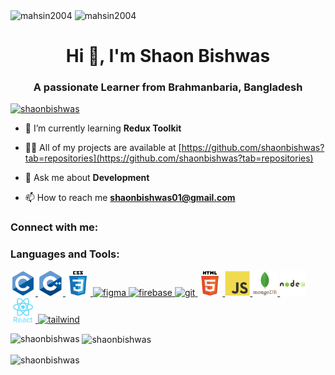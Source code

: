 
<img src="[https://i.postimg.cc/bNMXJSgR/md-mahsin-mia.jpg](https://scontent.fdac24-4.fna.fbcdn.net/v/t39.30808-6/409173564_365563669326110_1063897138228162140_n.png?_nc_cat=109&ccb=1-7&_nc_sid=783fdb&_nc_eui2=AeHxUJIcgyTXZ1-6naWYCoEbL_J29cSCDNAv8nb1xIIM0He8SY0pv_JUDZhF8UsSCPwKUx9r2Svew4IU0Goqjjpi&_nc_ohc=Xfu-HXxftBYAX_f0qxH&_nc_ht=scontent.fdac24-4.fna&oh=00_AfBggiyNn5E7cX3khqjqTGoUEWO83m8YyvG8-bKBUZLLsw&oe=65788002)" alt="mahsin2004" />
<img src="[https://komarev.com/ghpvc/?username=mahsin2004&label=Profile%20views&color=0e75b6&style=flat](https://scontent.fdac24-4.fna.fbcdn.net/v/t39.30808-6/409173564_365563669326110_1063897138228162140_n.png?_nc_cat=109&ccb=1-7&_nc_sid=783fdb&_nc_eui2=AeHxUJIcgyTXZ1-6naWYCoEbL_J29cSCDNAv8nb1xIIM0He8SY0pv_JUDZhF8UsSCPwKUx9r2Svew4IU0Goqjjpi&_nc_ohc=Xfu-HXxftBYAX_f0qxH&_nc_ht=scontent.fdac24-4.fna&oh=00_AfBggiyNn5E7cX3khqjqTGoUEWO83m8YyvG8-bKBUZLLsw&oe=65788002)" alt="mahsin2004" />
<h1 align="center">Hi 👋, I'm Shaon Bishwas</h1>
<h3 align="center">A passionate Learner from Brahmanbaria, Bangladesh</h3>

<p align="left"> <a href="https://github.com/ryo-ma/github-profile-trophy"><img src="https://github-profile-trophy.vercel.app/?username=shaonbishwas" alt="shaonbishwas" /></a> </p>

- 🌱 I’m currently learning **Redux Toolkit**

- 👨‍💻 All of my projects are available at [https://github.com/shaonbishwas?tab=repositories](https://github.com/shaonbishwas?tab=repositories)

- 💬 Ask me about **Development**

- 📫 How to reach me **shaonbishwas01@gmail.com**

<h3 align="left">Connect with me:</h3>
<p align="left">
</p>

<h3 align="left">Languages and Tools:</h3>
<p align="left"> <a href="https://www.cprogramming.com/" target="_blank" rel="noreferrer"> <img src="https://raw.githubusercontent.com/devicons/devicon/master/icons/c/c-original.svg" alt="c" width="40" height="40"/> </a> <a href="https://www.w3schools.com/cpp/" target="_blank" rel="noreferrer"> <img src="https://raw.githubusercontent.com/devicons/devicon/master/icons/cplusplus/cplusplus-original.svg" alt="cplusplus" width="40" height="40"/> </a> <a href="https://www.w3schools.com/css/" target="_blank" rel="noreferrer"> <img src="https://raw.githubusercontent.com/devicons/devicon/master/icons/css3/css3-original-wordmark.svg" alt="css3" width="40" height="40"/> </a> <a href="https://www.figma.com/" target="_blank" rel="noreferrer"> <img src="https://www.vectorlogo.zone/logos/figma/figma-icon.svg" alt="figma" width="40" height="40"/> </a> <a href="https://firebase.google.com/" target="_blank" rel="noreferrer"> <img src="https://www.vectorlogo.zone/logos/firebase/firebase-icon.svg" alt="firebase" width="40" height="40"/> </a> <a href="https://git-scm.com/" target="_blank" rel="noreferrer"> <img src="https://www.vectorlogo.zone/logos/git-scm/git-scm-icon.svg" alt="git" width="40" height="40"/> </a> <a href="https://www.w3.org/html/" target="_blank" rel="noreferrer"> <img src="https://raw.githubusercontent.com/devicons/devicon/master/icons/html5/html5-original-wordmark.svg" alt="html5" width="40" height="40"/> </a> <a href="https://developer.mozilla.org/en-US/docs/Web/JavaScript" target="_blank" rel="noreferrer"> <img src="https://raw.githubusercontent.com/devicons/devicon/master/icons/javascript/javascript-original.svg" alt="javascript" width="40" height="40"/> </a> <a href="https://www.mongodb.com/" target="_blank" rel="noreferrer"> <img src="https://raw.githubusercontent.com/devicons/devicon/master/icons/mongodb/mongodb-original-wordmark.svg" alt="mongodb" width="40" height="40"/> </a> <a href="https://nodejs.org" target="_blank" rel="noreferrer"> <img src="https://raw.githubusercontent.com/devicons/devicon/master/icons/nodejs/nodejs-original-wordmark.svg" alt="nodejs" width="40" height="40"/> </a> <a href="https://reactjs.org/" target="_blank" rel="noreferrer"> <img src="https://raw.githubusercontent.com/devicons/devicon/master/icons/react/react-original-wordmark.svg" alt="react" width="40" height="40"/> </a> <a href="https://tailwindcss.com/" target="_blank" rel="noreferrer"> <img src="https://www.vectorlogo.zone/logos/tailwindcss/tailwindcss-icon.svg" alt="tailwind" width="40" height="40"/> </a> </p>

<p><img align="left" src="https://github-readme-stats.vercel.app/api/top-langs?username=shaonbishwas&show_icons=true&locale=en&layout=compact" alt="shaonbishwas" /></p>

<p>&nbsp;<img align="center" src="https://github-readme-stats.vercel.app/api?username=shaonbishwas&show_icons=true&locale=en" alt="shaonbishwas" /></p>

<p><img align="center" src="https://github-readme-streak-stats.herokuapp.com/?user=shaonbishwas&" alt="shaonbishwas" /></p>
